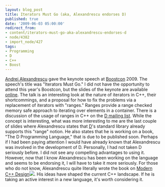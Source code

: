 ```yaml
---
layout: blog_post
title: Iterators Must Go (aka, Alexandrescu endorses D)
published: true
date: '2009-06-03 05:00:00'
redirect_from:
- content/iterators-must-go-aka-alexandrescu-endorses-d
- node/4382
- import_node/427
tags:
- Programming
- D
- C++
- Boost
---
```


[Andrei Alexandrescu](http://erdani.org/) gave the keynote speech at [Boostcon](http://www.boostcon.com/) 2009. The speech's title was "Iterators Must Go." I did not have the opportunity to attend this year's Boostcon, but the slides of the keynote are available [online](http://www.boostcon.com/site-media/var/sphene/sphwiki/attachment/2009/05/08/iterators-must-go.pdf). The talk is an interesting look at the nature of iterators in C++, their shortcommings, and a proposal for how to fix the problems via a replacement of iterators with "ranges." Ranges provide a range checked memory safe approach to iterating over elements in a container. There is a discussion of the usage of ranges in C++ on the [D mailing list](http://www.mail-archive.com/digitalmars-d@puremagic.com/msg09909.html). While the concept is interesting, what was more interesting to me are the last couple of slides where Alexandrescu states that [D](http://www.digitalmars.com/d/2.0/index.html)'s standard library already supports this "range" notion. He also states that he is working on a book, "The D Programming Language," that is due to be published soon. Perhaps if I had been paying attention I would have already known that Alexandrescu was involved in the development of D. Personally, I had not taken D seriously before. I did not see any compelling advantages to using it. However, now that I know Alexandrescu has been working on the language and seems to be endorsing it, I will have to take it more seriously. For those who do not know, Alexandrescu quite literally wrote the book on [Modern C++ Design](http://www.amazon.com/gp/product/0201704315?ie=UTF8&tag=empcra-20&linkCode=as2&camp=1789&creative=390957&creativeASIN=0201704315)![](http://www.assoc-amazon.com/e/ir?t=empcra-20&l=as2&o=1&a=0201704315). His ideas have shaped the current C++ landscape. If he is taking an active interest in a new language, it's worth considering it.
